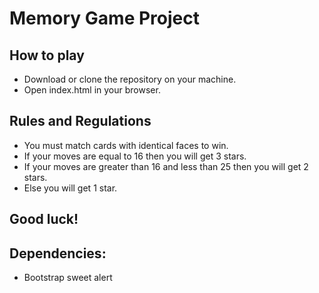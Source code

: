 # Memory Game Project

## How to play

* Download or clone the repository on your machine.
* Open index.html in your browser. 

## Rules and Regulations

* You must match cards with identical faces to win. 
* If your moves are equal to 16 then you will get 3 stars.
* If your moves are greater than 16 and less than 25 then you will get 2 stars.
* Else you will get 1 star.

## Good luck!

## Dependencies:
* Bootstrap sweet alert

